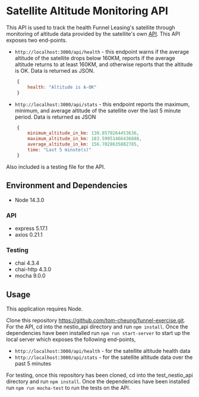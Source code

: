 # Satellite Altitude Monitoring API 

This API is used to track the health Funnel Leasing's satellite through monitoring of altitude data provided by the satellite's own [API](nestio.space/api/satellite/data). This API exposes two end-points. 

* `http://localhost:3000/api/health` - this endpoint warns if the average altitude of the satellite drops below 160KM, reports if the average altitude returns to at least 160KM, and otherwise reports that the altitude is OK. Data is returned as JSON. 

```javascript 
    {
        health: "Altitude is A-OK"
    }
```

* `http://localhost:3000/api/stats` - this endpoint reports the maximum, minimum, and average altitude of the satellite over the last 5 minute period. Data is returned as JSON 

```javascript
    {
        minimum_altitude_in_km: 130.8570264453636,
        maximum_altitude_in_km: 183.59951466436888,
        average_altitude_in_km: 156.7028635882785,
        time: "Last 5 minute(s)"
    }
```

Also included is a testing file for the API. 

## Environment and Dependencies 

* Node 14.3.0

### API 

* express 5.17.1
* axios 0.21.1

### Testing 

* chai 4.3.4
* chai-http 4.3.0
* mocha 9.0.0

## Usage 

This application requires Node. 

Clone this repository https://github.com/tom-cheung/funnel-exercise.git. For the API, cd into the nestio_api directory and run `npm install`. Once the dependencies have been installed run `npm run start-server` to start up the local server which exposes the following end-points, 

* `http://localhost:3000/api/health` - for the satellite altitude health data  
* `http://localhost:3000/api/stats` - for the satellite altitude data over the past 5 minutes 

For testing, once this repository has been cloned, cd into the test_nestio_api directory and run `npm install`. Once the dependencies have been installed run `npm run mocha-test` to run the tests on the API. 
